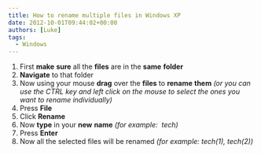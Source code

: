 ```yaml
---
title: How to rename multiple files in Windows XP
date: 2012-10-01T09:44:02+00:00
authors: [Luke]
tags:
  - Windows
---
```

<ol start="1">
  <li>
    First <strong>make</strong> <strong>sure</strong> all the <strong>files</strong> are in the <strong>same</strong> <strong>folder</strong>
  </li>
  <li>
    <strong>Navigate</strong> to that folder
  </li>
  <li>
    Now using your mouse <strong>drag</strong> over the <strong>files</strong> to <strong>rename</strong> <strong>them</strong><em> (or you can use the CTRL key and left click on the mouse to select the ones you want to rename individually)</em>
  </li>
  <li>
    Press <strong>File</strong>
  </li>
  <li>
    Click <strong>Rename</strong>
  </li>
  <li>
    Now <strong>type</strong> in your <strong>new</strong> <strong>name</strong><em> (for example:  tech)</em>
  </li>
  <li>
    Press <strong>Enter</strong>
  </li>
  <li>
    Now all the selected files will be renamed <em>(for example: tech(1), tech(2))</em>
  </li>
</ol>